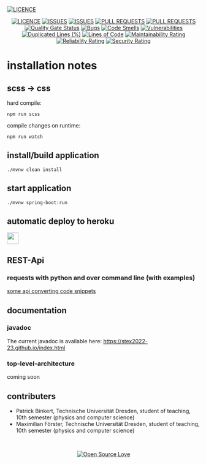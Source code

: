 [![LICENCE](documentation/logo_sgl2regex_large.png)](https://sql2regex.herokuapp.com)

<div align="center">
  
  [![LICENCE](https://img.shields.io/github/license/StEx2022-23/sql2regex.svg)](https://github.com/binkertpat/sql2regex)
  [![ISSUES](https://img.shields.io/github/issues/StEx2022-23/sql2regex.svg)](https://github.com/binkertpat/sql2regex)
  [![ISSUES](https://img.shields.io/github/issues-closed/StEx2022-23/sql2regex.svg)](https://github.com/binkertpat/sql2regex)
  [![PULL REQUESTS](https://img.shields.io/github/issues-pr/StEx2022-23/sql2regex.svg)](https://github.com/binkertpat/sql2regex)
  [![PULL REQUESTS](https://img.shields.io/github/issues-pr-closed/StEx2022-23/sql2regex.svg)](https://github.com/binkertpat/sql2regex)
  [![Quality Gate Status](https://sonarcloud.io/api/project_badges/measure?project=StEx2022-23_sql2regex&metric=alert_status)](https://sonarcloud.io/summary/new_code?id=StEx2022-23_sql2regex)
  [![Bugs](https://sonarcloud.io/api/project_badges/measure?project=StEx2022-23_sql2regex&metric=bugs)](https://sonarcloud.io/summary/new_code?id=StEx2022-23_sql2regex)
  [![Code Smells](https://sonarcloud.io/api/project_badges/measure?project=StEx2022-23_sql2regex&metric=code_smells)](https://sonarcloud.io/summary/new_code?id=StEx2022-23_sql2regex)
  [![Vulnerabilities](https://sonarcloud.io/api/project_badges/measure?project=StEx2022-23_sql2regex&metric=vulnerabilities)](https://sonarcloud.io/summary/new_code?id=StEx2022-23_sql2regex)
  [![Duplicated Lines (%)](https://sonarcloud.io/api/project_badges/measure?project=StEx2022-23_sql2regex&metric=duplicated_lines_density)](https://sonarcloud.io/summary/new_code?id=StEx2022-23_sql2regex)
  [![Lines of Code](https://sonarcloud.io/api/project_badges/measure?project=StEx2022-23_sql2regex&metric=ncloc)](https://sonarcloud.io/summary/new_code?id=StEx2022-23_sql2regex)
  [![Maintainability Rating](https://sonarcloud.io/api/project_badges/measure?project=StEx2022-23_sql2regex&metric=sqale_rating)](https://sonarcloud.io/summary/new_code?id=StEx2022-23_sql2regex)
  [![Reliability Rating](https://sonarcloud.io/api/project_badges/measure?project=StEx2022-23_sql2regex&metric=reliability_rating)](https://sonarcloud.io/summary/new_code?id=StEx2022-23_sql2regex)
  [![Security Rating](https://sonarcloud.io/api/project_badges/measure?project=StEx2022-23_sql2regex&metric=security_rating)](https://sonarcloud.io/summary/new_code?id=StEx2022-23_sql2regex)

</div>

# installation notes

## scss → css
hard compile:

<code>npm run scss</code>

compile changes on runtime:

<code>npm run watch</code>

## install/build application
<code>./mvnw clean install</code>

## start application
<code>./mvnw spring-boot:run </code>

## automatic deploy to heroku
<a href="https://sql2regex.herokuapp.com/"> 
  <img src="https://cdn.worldvectorlogo.com/logos/heroku-1.svg" height="30">
</a>

## REST-Api
### requests with python and over command line (with examples)

[some api converting code snippets](https://github.com/StEx2022-23/sql2regex/tree/main/apirequestsnippets)

## documentation

### javadoc
The current javadoc is available here: https://stex2022-23.github.io/index.html

### top-level-architecture
coming soon

## contributers
- Patrick Binkert, Technische Universität Dresden, student of teaching, 10th semester (physics and computer science)
- Maximilian Förster, Technische Universität Dresden, student of teaching, 10th semester (physics and computer science)

<br> 

<div align="center">
  
  [![Open Source Love](https://badges.frapsoft.com/os/v3/open-source-175x29.png?v=103)](https://github.com/ellerbrock/open-source-badges/)

</div>
